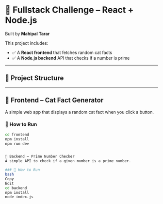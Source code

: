 # 🧩 Fullstack Challenge – React + Node.js

Built by **Mahipal Tarar**

This project includes:

- ✅ A **React frontend** that fetches random cat facts
- ✅ A **Node.js backend** API that checks if a number is prime

---

## 📁 Project Structure

---

## 🎨 Frontend – Cat Fact Generator

A simple web app that displays a random cat fact when you click a button.

### 🔧 How to Run

```bash
cd frontend
npm install
npm run dev


🔢 Backend – Prime Number Checker
A simple API to check if a given number is a prime number.

### 🔧 How to Run
bash
Copy
Edit
cd backend
npm install
node index.js
